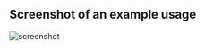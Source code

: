 ## Screenshot of an example usage

![screenshot](https://user-images.githubusercontent.com/43919074/128604957-5397fc63-e1e4-45ef-8c42-48ad8e72ae08.png)
